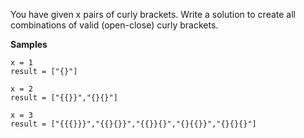 You have given x pairs of curly brackets. Write a solution to create all combinations of valid (open-close) curly brackets.

**Samples**
```
x = 1
result = ["{}"]
```
```
x = 2
result = ["{{}}","{}{}"]
```
```
x = 3
result = ["{{{}}}","{{}{}}","{{}}{}","{}{{}}","{}{}{}"]
```
